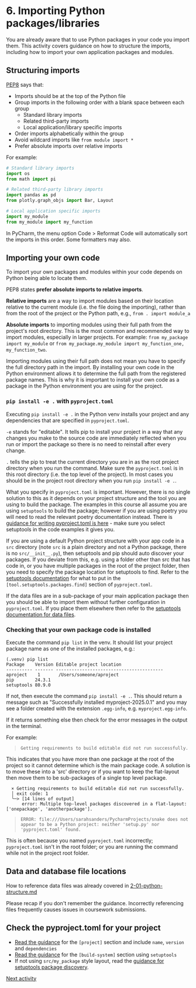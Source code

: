 # 6. Importing Python packages/libraries

You are already aware that to use Python packages in your code you import them. This activity covers guidance on how to
structure the imports, including how to import your own application packages and modules.

## Structuring imports

[PEP8](https://peps.python.org/pep-0008/#imports) says that:

- Imports should be at the top of the Python file
- Group imports in the following order with a blank space between each group
    - Standard library imports
    - Related third-party imports
    - Local application/library specific imports
- Order imports alphabetically within the group
- Avoid wildcard imports like `from module import *`
- Prefer absolute imports over relative imports

For example:

```python
# Standard library imports
import os
from math import pi

# Related third-party library imports
import pandas as pd
from plotly.graph_objs import Bar, Layout

# Local application specific imports
import my_module
from my_module import my_function
```

In PyCharm, the menu option Code > Reformat Code will automatically sort the imports in this order. Some formatters may
also.

## Importing your own code

To import your own packages and modules within your code depends on Python being able to locate them.

PEP8 states **prefer absolute imports to relative imports**.

**Relative imports** are a way to import modules based on their location relative to the current module (i.e. the
file doing the importing), rather than from the root of the project or the Python path, e.g., `from . import module_a`

**Absolute imports** to importing modules using their full path from the project's root directory. This is the most
common and recommended way to import modules, especially in larger projects. For example:
`from my_package import my_module` or `from my_package.my_module import my_function_one, my_function_two`.

Importing modules using their full path does not mean you have to specify the full directory path in the import. By
installing your own code in the Python environment allows it to determine the full path from the registered package
names. This is why it is important to install your own code as a package in the Python environment you are using for the
project.

### `pip install -e .` with `pyproject.toml`

Executing `pip install -e .` in the Python venv installs your project and any dependencies that are specified in
`pyproject.toml`.

`-e` stands for "editable". It tells pip to install your project in a way that any changes you make to the source code
are immediately reflected when you run or import the package so there is no need to reinstall after every change.

`.` tells the pip to treat the current directory you are in as the root project directory when you run the command.
Make sure the `pyproject.toml` is in this root directory (i.e. the top level of the project). In most cases you should
be in the project root directory when you run `pip install -e .`.

What you specify in `pyproject.toml` is important. However, there is no single solution to this as it depends on your
project structure and the tool you are using to build the package. The examples in this course all assume you are using
`setuptools` to build the package; however if you are using poetry you will need to read the relevant poetry
documentation instead. There
is [guidance for writing pyproject.toml is here](https://packaging.python.org/en/latest/guides/writing-pyproject-toml/) -
make sure you select setuptools in the code examples it gives you.

If you are using a default Python project structure with your app code in a `src` directory (note `src` is a plain
directory and not a Python package, there is no `src/__init__.py`), then setuptools and pip should auto discover your
packages. If you deviate from this, e.g. using a folder other than src that has code in, or you have multiple packages
in the root of the project folder, then you need to specify the package location for setuptools to find. Refer to
the [setuptools documentation](https://setuptools.pypa.io/en/latest/userguide/pyproject_config.html) for what to put in
the `[tool.setuptools.packages.find]` section of `pyproject.toml`.

If the data files are in a sub-package of your main application package then you should be able to import them without
further configuration in `pyproject.toml`. If you place them elsewhere then refer to
the [setuptools documentation for data files](https://setuptools.pypa.io/en/latest/userguide/datafiles.html).

### Checking that your own package code is installed

Execute the command `pip list` in the venv. It should list your project package name as one of the installed packages,
e.g.:

```text
(.venv) pip list
Package    Version Editable project location
---------- ------- -----------------------------------------
aproject    1       /Users/someone/aproject
pip        24.3.1
setuptools 80.9.0
```

If not, then execute the command `pip install -e .`. This should return a message such as "Successfully installed
myproject-2025.0.1" and you may see a folder created with the extension `.egg-info`, e.g. `myproject.egg-info`.

If it returns something else then check for the error messages in the output in the terminal.

For example:

>`Getting requirements to build editable did not run successfully.`

This indicates that you have more than one package at the root of the project so it cannot determine
which is the main package code. A solution is to move these into a 'src' directory or if you want to keep the
flat-layout then move them to be sub-packages of a single top level package.

```text
  × Getting requirements to build editable did not run successfully.
  │ exit code: 1
  ╰─> [14 lines of output]
      error: Multiple top-level packages discovered in a flat-layout: ['onepackage', 'anotherpackage'].
```

>`ERROR: file:///Users/sarahsanders/PycharmProjects/snake does not appear to be a Python project: neither 'setup.py'
nor 'pyproject.toml' found.`

This is often because you named `pyproject.toml` incorrectly; `pyproject.toml` isn't in the root folder; or you are
running the command while not in the project root folder.

## Data and database file locations

How to reference data files was already covered
in [2-01-python-structure.md](../2_pandas/2-01-python-structure.md#file-locations)

Please recap if you don't remember the guidance. Incorrectly referencing files frequently causes issues in coursework
submissions.

## Check the pyproject.toml for your project

- [Read the guidance](https://packaging.python.org/en/latest/guides/writing-pyproject-toml/#static-vs-dynamic-metadata)
  for the `[project]` section and include `name`, `version` and `dependencies`
- [Read the guidance](https://packaging.python.org/en/latest/guides/writing-pyproject-toml/#declaring-the-build-backend)
  for the `[build-system]` section using `setuptools`
- If not using `src/my_package` style layout, read
  the [guidance for setuptools package discovery](https://setuptools.pypa.io/en/latest/userguide/pyproject_config.html).

[Next activity](4-07-error-handling.md)